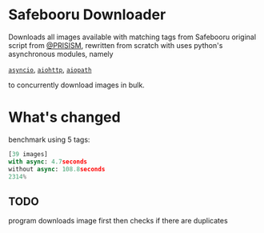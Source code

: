 # Safebooru Downloader

Downloads all images available with matching tags from Safebooru
original script from [@PRISISM](https://github.com/PRISISM/safebooru-downloader), rewritten from scratch with uses python's asynchronous modules, namely

[`asyncio`](https://docs.python.org/3/library/asyncio.html), [`aiohttp`](https://github.com/aio-libs/aiohttp), [`aiopath`](https://github.com/alexdelorenzo/aiopath)

to concurrently download images in bulk.

# What's changed

benchmark using 5 tags:

```py
[39 images]
with async: 4.7seconds
without async: 108.8seconds
2314%
```

## TODO

program downloads image first then checks if there are duplicates